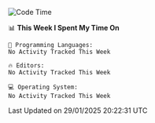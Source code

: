 
<!--START_SECTION:waka-->
![Code Time](http://img.shields.io/badge/Code%20Time-735%20hrs-blue)

📊 **This Week I Spent My Time On** 

```text
💬 Programming Languages: 
No Activity Tracked This Week

🔥 Editors: 
No Activity Tracked This Week

💻 Operating System: 
No Activity Tracked This Week
```


 Last Updated on 29/01/2025 20:22:31 UTC
<!--END_SECTION:waka-->
